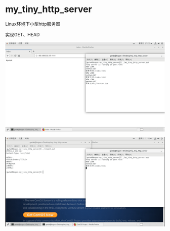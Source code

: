 # my_tiny_http_server
Linux环境下小型http服务器

实现GET、HEAD

![Image text](./20200429173323.png)

![Image text](./20200429173240.png)